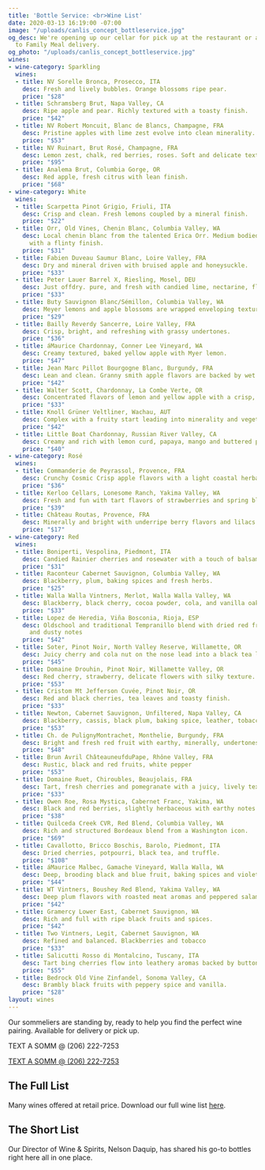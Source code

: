 ```yaml
---
title: 'Bottle Service: <br>Wine List'
date: 2020-03-13 16:19:00 -07:00
image: "/uploads/canlis_concept_bottleservice.jpg"
og_desc: We're opening up our cellar for pick up at the restaurant or as an add-on
  to Family Meal delivery.
og_photo: "/uploads/canlis_concept_bottleservice.jpg"
wines:
- wine-category: Sparkling
  wines:
  - title: NV Sorelle Bronca, Prosecco, ITA
    desc: Fresh and lively bubbles. Orange blossoms ripe pear.
    price: "$28"
  - title: Schramsberg Brut, Napa Valley, CA
    desc: Ripe apple and pear. Richly textured with a toasty finish.
    price: "$42"
  - title: NV Robert Moncuit, Blanc de Blancs, Champagne, FRA
    desc: Pristine apples with lime zest evolve into clean minerality.
    price: "$53"
  - title: NV Ruinart, Brut Rosé, Champagne, FRA
    desc: Lemon zest, chalk, red berries, roses. Soft and delicate texture.
    price: "$95"
  - title: Analema Brut, Columbia Gorge, OR
    desc: Red apple, fresh citrus with lean finish.
    price: "$68"
- wine-category: White
  wines:
  - title: Scarpetta Pinot Grigio, Friuli, ITA
    desc: Crisp and clean. Fresh lemons coupled by a mineral finish.
    price: "$22"
  - title: Orr, Old Vines, Chenin Blanc, Columbia Valley, WA
    desc: Local chenin blanc from the talented Erica Orr. Medium bodied, stone fruit
      with a flinty finish.
    price: "$31"
  - title: Fabien Duveau Saumur Blanc, Loire Valley, FRA
    desc: Dry and mineral driven with bruised apple and honeysuckle.
    price: "$33"
  - title: Peter Lauer Barrel X, Riesling, Mosel, DEU
    desc: Just offdry. pure, and fresh with candied lime, nectarine, flint, and slate.
    price: "$33"
  - title: Buty Sauvignon Blanc/Sémillon, Columbia Valley, WA
    desc: Meyer lemons and apple blossoms are wrapped enveloping textures.
    price: "$29"
  - title: Bailly Reverdy Sancerre, Loire Valley, FRA
    desc: Crisp, bright, and refreshing with grassy undertones.
    price: "$36"
  - title: áMaurice Chardonnay, Conner Lee Vineyard, WA
    desc: Creamy textured, baked yellow apple with Myer lemon.
    price: "$47"
  - title: Jean Marc Pillot Bourgogne Blanc, Burgundy, FRA
    desc: Lean and clean. Granny smith apple flavors are backed by wet stone minerality.
    price: "$42"
  - title: Walter Scott, Chardonnay, La Combe Verte, OR
    desc: Concentrated flavors of lemon and yellow apple with a crisp, lean finish.
    price: "$33"
  - title: Knoll Grüner Veltliner, Wachau, AUT
    desc: Complex with a fruity start leading into minerality and vegetative tones.
    price: "$42"
  - title: Little Boat Chardonnay, Russian River Valley, CA
    desc: Creamy and rich with lemon curd, papaya, mango and buttered pie crust.
    price: "$40"
- wine-category: Rosé
  wines:
  - title: Commanderie de Peyrassol, Provence, FRA
    desc: Crunchy Cosmic Crisp apple flavors with a light coastal herbaceous nose.
    price: "$36"
  - title: Kerloo Cellars, Lonesome Ranch, Yakima Valley, WA
    desc: Fresh and fun with tart flavors of strawberries and spring blossoms.
    price: "$39"
  - title: Château Routas, Provence, FRA
    desc: Minerally and bright with underripe berry flavors and lilacs aromas.
    price: "$17"
- wine-category: Red
  wines:
  - title: Boniperti, Vespolina, Piedmont, ITA
    desc: Candied Rainier cherries and rosewater with a touch of balsamic reduction.
    price: "$31"
  - title: Raconteur Cabernet Sauvignon, Columbia Valley, WA
    desc: Blackberry, plum, baking spices and fresh herbs.
    price: "$25"
  - title: Walla Walla Vintners, Merlot, Walla Walla Valley, WA
    desc: Blackberry, black cherry, cocoa powder, cola, and vanilla oak tones.
    price: "$33"
  - title: Lopez de Heredia, Viña Bosconia, Rioja, ESP
    desc: Oldschool and traditional Tempranillo blend with dried red fruit, earthy
      and dusty notes
    price: "$42"
  - title: Soter, Pinot Noir, North Valley Reserve, Willamette, OR
    desc: Juicy cherry and cola nut on the nose lead into a black tea leaf finish.
    price: "$45"
  - title: Domaine Drouhin, Pinot Noir, Willamette Valley, OR
    desc: Red cherry, strawberry, delicate flowers with silky texture.
    price: "$53"
  - title: Cristom Mt Jefferson Cuvée, Pinot Noir, OR
    desc: Red and black cherries, tea leaves and toasty finish.
    price: "$33"
  - title: Newton, Cabernet Sauvignon, Unfiltered, Napa Valley, CA
    desc: Blackberry, cassis, black plum, baking spice, leather, tobacco, cocoa.
    price: "$53"
  - title: Ch. de PulignyMontrachet, Monthelie, Burgundy, FRA
    desc: Bright and fresh red fruit with earthy, minerally, undertones.
    price: "$48"
  - title: Brun Avril ChâteauneufduPape, Rhône Valley, FRA
    desc: Rustic, black and red fruits, white pepper
    price: "$53"
  - title: Domaine Ruet, Chiroubles, Beaujolais, FRA
    desc: Tart, fresh cherries and pomegranate with a juicy, lively texture.
    price: "$33"
  - title: Owen Roe, Rosa Mystica, Cabernet Franc, Yakima, WA
    desc: Black and red berries, slightly herbaceous with earthy notes.
    price: "$38"
  - title: Quilceda Creek CVR, Red Blend, Columbia Valley, WA
    desc: Rich and structured Bordeaux blend from a Washington icon.
    price: "$69"
  - title: Cavallotto, Bricco Boschis, Barolo, Piedmont, ITA
    desc: Dried cherries, potpourri, black tea, and truffle.
    price: "$108"
  - title: áMaurice Malbec, Gamache Vineyard, Walla Walla, WA
    desc: Deep, brooding black and blue fruit, baking spices and violets.
    price: "$44"
  - title: WT Vintners, Boushey Red Blend, Yakima Valley, WA
    desc: Deep plum flavors with roasted meat aromas and peppered salami.
    price: "$42"
  - title: Gramercy Lower East, Cabernet Sauvignon, WA
    desc: Rich and full with ripe black fruits and spices.
    price: "$42"
  - title: Two Vintners, Legit, Cabernet Sauvignon, WA
    desc: Refined and balanced. Blackberries and tobacco
    price: "$33"
  - title: Salicutti Rosso di Montalcino, Tuscany, ITA
    desc: Tart bing cherries flow into leathery aromas backed by button mushrooms.
    price: "$55"
  - title: Bedrock Old Vine Zinfandel, Sonoma Valley, CA
    desc: Brambly black fruits with peppery spice and vanilla.
    price: "$28"
layout: wines
---
```


<!-- <h2 class="Display2 mb4">We're opening up our cellar for pick up at the restaurant or as an add-on to Family Meal delivery.</h2> -->

Our sommeliers are standing by, ready to help you find the perfect wine pairing. Available for delivery or pick up.

<p class="mb1 Caption ShowDesktop">TEXT A SOMM @ (206) 222-7253</p>

<div class="mt2">
  <div class="EventsButton mb10 ShowMobile">
    <a class="Caption" href="sms:+12062227253">
      TEXT A SOMM @ (206) 222-7253
    </a>
  </div>
</div>
<!-- <p class="mb1 Caption ShowMobile">TEXT A SOMM @ <a href="sms:+12062227253">(206) 222-7253</a></p> -->

<div class="Divider mt6 op30"></div>
<h2 class="Display2 mb0 mt4 d-mt6">The Full List</h2>
<p class="mt2">Many wines offered at retail price. Download our full wine list <a target="_blank" href="https://canlis.com/uploads/winelist.pdf">here</a>.</p>

<div class="Divider mt2 op30 d-mt3"></div>

<h2 class="Display2 mb3 mt4 d-mt5">The Short List </h2>
<p class="mb1">Our Director of Wine & Spirits, Nelson Daquip, has shared his go-to bottles right here all in one place. </p>




